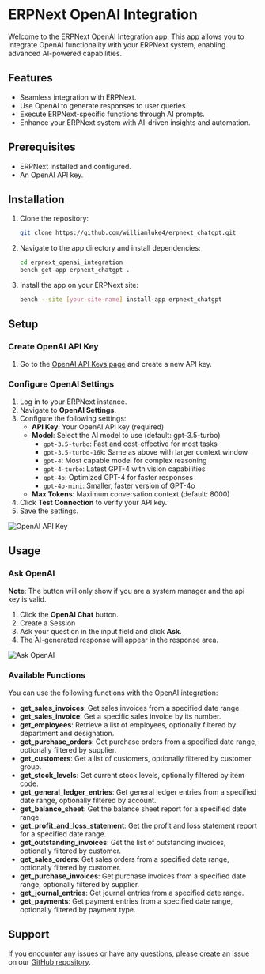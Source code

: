 # ERPNext OpenAI Integration

Welcome to the ERPNext OpenAI Integration app. This app allows you to integrate OpenAI functionality with your ERPNext system, enabling advanced AI-powered capabilities.

## Features

- Seamless integration with ERPNext.
- Use OpenAI to generate responses to user queries.
- Execute ERPNext-specific functions through AI prompts.
- Enhance your ERPNext system with AI-driven insights and automation.

## Prerequisites

- ERPNext installed and configured.
- An OpenAI API key.

## Installation

1. Clone the repository:
   ```bash
   git clone https://github.com/williamluke4/erpnext_chatgpt.git
   ```

2. Navigate to the app directory and install dependencies:
   ```bash
   cd erpnext_openai_integration
   bench get-app erpnext_chatgpt .
   ```

3. Install the app on your ERPNext site:
   ```bash
   bench --site [your-site-name] install-app erpnext_chatgpt
   ```

## Setup

### Create OpenAI API Key

1. Go to the [OpenAI API Keys page](https://platform.openai.com/api-keys) and create a new API key.
   
### Configure OpenAI Settings

1. Log in to your ERPNext instance.
2. Navigate to **OpenAI Settings**.
3. Configure the following settings:
   - **API Key**: Your OpenAI API key (required)
   - **Model**: Select the AI model to use (default: gpt-3.5-turbo)
     - `gpt-3.5-turbo`: Fast and cost-effective for most tasks
     - `gpt-3.5-turbo-16k`: Same as above with larger context window
     - `gpt-4`: Most capable model for complex reasoning
     - `gpt-4-turbo`: Latest GPT-4 with vision capabilities
     - `gpt-4o`: Optimized GPT-4 for faster responses
     - `gpt-4o-mini`: Smaller, faster version of GPT-4o
   - **Max Tokens**: Maximum conversation context (default: 8000)
4. Click **Test Connection** to verify your API key.
5. Save the settings.

![OpenAI API Key](./docs/images/openai-api-key.png)

## Usage

### Ask OpenAI
**Note**: The button will only show if you are a system manager and the api key is valid.

1. Click the **OpenAI Chat** button.
2. Create a Session
3. Ask your question in the input field and click **Ask**.
4. The AI-generated response will appear in the response area.

![Ask OpenAI](./docs/images/usage.png)

### Available Functions

You can use the following functions with the OpenAI integration:

- **get_sales_invoices**: Get sales invoices from a specified date range.
- **get_sales_invoice**: Get a specific sales invoice by its number.
- **get_employees**: Retrieve a list of employees, optionally filtered by department and designation.
- **get_purchase_orders**: Get purchase orders from a specified date range, optionally filtered by supplier.
- **get_customers**: Get a list of customers, optionally filtered by customer group.
- **get_stock_levels**: Get current stock levels, optionally filtered by item code.
- **get_general_ledger_entries**: Get general ledger entries from a specified date range, optionally filtered by account.
- **get_balance_sheet**: Get the balance sheet report for a specified date range.
- **get_profit_and_loss_statement**: Get the profit and loss statement report for a specified date range.
- **get_outstanding_invoices**: Get the list of outstanding invoices, optionally filtered by customer.
- **get_sales_orders**: Get sales orders from a specified date range, optionally filtered by customer.
- **get_purchase_invoices**: Get purchase invoices from a specified date range, optionally filtered by supplier.
- **get_journal_entries**: Get journal entries from a specified date range.
- **get_payments**: Get payment entries from a specified date range, optionally filtered by payment type.

## Support

If you encounter any issues or have any questions, please create an issue on our [GitHub repository](https://github.com/your-repo/erpnext_openai_integration/issues).

